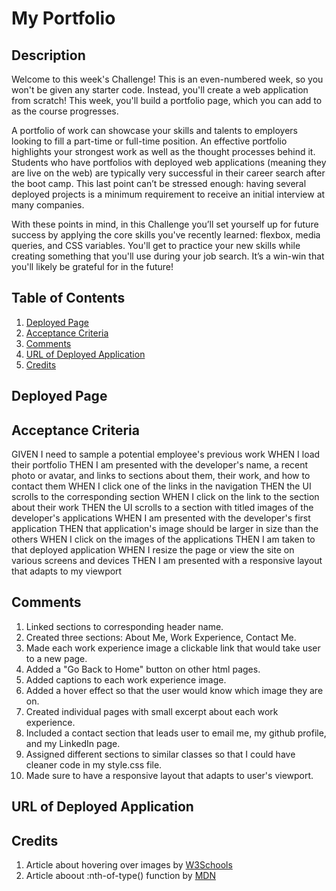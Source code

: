 # My Portfolio

## Description

Welcome to this week's Challenge! This is an even-numbered week, so you won't be given any starter code. Instead, you'll create a web application from scratch! This week, you'll build a portfolio page, which you can add to as the course progresses.

A portfolio of work can showcase your skills and talents to employers looking to fill a part-time or full-time position. An effective portfolio highlights your strongest work as well as the thought processes behind it. Students who have portfolios with deployed web applications (meaning they are live on the web) are typically very successful in their career search after the boot camp. This last point can’t be stressed enough: having several deployed projects is a minimum requirement to receive an initial interview at many companies.

With these points in mind, in this Challenge you’ll set yourself up for future success by applying the core skills you've recently learned: flexbox, media queries, and CSS variables. You'll get to practice your new skills while creating something that you'll use during your job search. It’s a win-win that you'll likely be grateful for in the future!

## Table of Contents

1. [Deployed Page](#deployed-page)
2. [Acceptance Criteria](#acceptance-criteria)
3. [Comments](#comments)
4. [URL of Deployed Application](#url-of-deployed-application)
5. [Credits](#credits)

## Deployed Page



## Acceptance Criteria

GIVEN I need to sample a potential employee's previous work
WHEN I load their portfolio
THEN I am presented with the developer's name, a recent photo or avatar, and links to sections about them, their work, and how to contact them
WHEN I click one of the links in the navigation
THEN the UI scrolls to the corresponding section
WHEN I click on the link to the section about their work
THEN the UI scrolls to a section with titled images of the developer's applications
WHEN I am presented with the developer's first application
THEN that application's image should be larger in size than the others
WHEN I click on the images of the applications
THEN I am taken to that deployed application
WHEN I resize the page or view the site on various screens and devices
THEN I am presented with a responsive layout that adapts to my viewport

## Comments

1. Linked sections to corresponding header name.
2. Created three sections: About Me, Work Experience, Contact Me.
3. Made each work experience image a clickable link that would take user to a new page.
4. Added a "Go Back to Home" button on other html pages.
5. Added captions to each work experience image.
6. Added a hover effect so that the user would know which image they are on.
7. Created individual pages with small excerpt about each work experience.
8. Included a contact section that leads user to email me, my github profile, and my LinkedIn page.
9. Assigned different sections to similar classes so that I could have cleaner code in my style.css file.
10. Made sure to have a responsive layout that adapts to user's viewport.

## URL of Deployed Application



## Credits

1. Article about hovering over images by [W3Schools](https://www.w3schools.com/howto/howto_css_image_overlay.asp)
2. Article aboout :nth-of-type() function by [MDN](https://developer.mozilla.org/en-US/docs/Web/CSS/:nth-of-type)